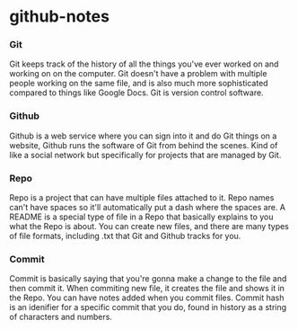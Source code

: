 # github-notes
### Git
Git keeps track of the history of all the things you've ever worked on and working on on the computer. Git doesn't have a problem with multiple people working on the same file, and is also much more sophisticated compared to things like Google Docs. Git is version control software.

### Github
Github is a web service where you can sign into it and do Git things on a website, Github runs the software of Git from behind the scenes. Kind of like a social network but specifically for projects that are managed by Git.

### Repo
Repo is a project that can have multiple files attached to it. Repo names can't have spaces so it'll automatically put a dash where the spaces are. A README is a special type of file in a Repo that basically explains to you what the Repo is about. You can create new files, and there are many types of file formats, including .txt that Git and Github tracks for you.

### Commit
Commit is basically saying that you're gonna make a change to the file and then commit it. When commiting new file, it creates the file and shows it in the Repo. You can have notes added when you commit files. Commit hash is an idenifier for a specific commit that you do, found in history as a string of characters and numbers.
